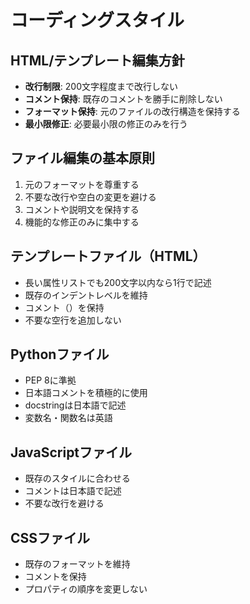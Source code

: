 # コーディングスタイル

## HTML/テンプレート編集方針
- **改行制限**: 200文字程度まで改行しない
- **コメント保持**: 既存のコメントを勝手に削除しない
- **フォーマット保持**: 元のファイルの改行構造を保持する
- **最小限修正**: 必要最小限の修正のみを行う

## ファイル編集の基本原則
1. 元のフォーマットを尊重する
2. 不要な改行や空白の変更を避ける
3. コメントや説明文を保持する
4. 機能的な修正のみに集中する

## テンプレートファイル（HTML）
- 長い属性リストでも200文字以内なら1行で記述
- 既存のインデントレベルを維持
- コメント（<!-- -->）を保持
- 不要な空行を追加しない

## Pythonファイル
- PEP 8に準拠
- 日本語コメントを積極的に使用
- docstringは日本語で記述
- 変数名・関数名は英語

## JavaScriptファイル
- 既存のスタイルに合わせる
- コメントは日本語で記述
- 不要な改行を避ける

## CSSファイル
- 既存のフォーマットを維持
- コメントを保持
- プロパティの順序を変更しない